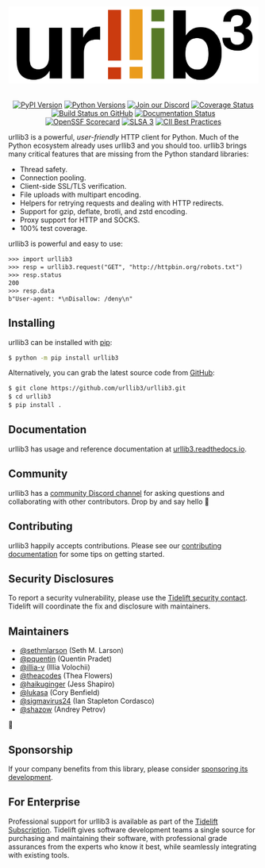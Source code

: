 <h1 align="center">

![urllib3](https://github.com/urllib3/urllib3/raw/main/docs/_static/banner_github.svg)

</h1>

<p align="center">
  <a href="https://pypi.org/project/urllib3"><img alt="PyPI Version" src="https://img.shields.io/pypi/v/urllib3.svg?maxAge=86400" /></a>
  <a href="https://pypi.org/project/urllib3"><img alt="Python Versions" src="https://img.shields.io/pypi/pyversions/urllib3.svg?maxAge=86400" /></a>
  <a href="https://discord.gg/urllib3"><img alt="Join our Discord" src="https://img.shields.io/discord/756342717725933608?color=%237289da&label=discord" /></a>
  <a href="https://github.com/urllib3/urllib3/actions?query=workflow%3ACI"><img alt="Coverage Status" src="https://img.shields.io/badge/coverage-100%25-success" /></a>
  <a href="https://github.com/urllib3/urllib3/actions?query=workflow%3ACI"><img alt="Build Status on GitHub" src="https://github.com/urllib3/urllib3/workflows/CI/badge.svg" /></a>
  <a href="https://urllib3.readthedocs.io"><img alt="Documentation Status" src="https://readthedocs.org/projects/urllib3/badge/?version=latest" /></a><br>
  <a href="https://deps.dev/pypi/urllib3"><img alt="OpenSSF Scorecard" src="https://api.securityscorecards.dev/projects/github.com/urllib3/urllib3/badge" /></a>
  <a href="https://slsa.dev"><img alt="SLSA 3" src="https://slsa.dev/images/gh-badge-level3.svg" /></a>
  <a href="https://bestpractices.coreinfrastructure.org/projects/6227"><img alt="CII Best Practices" src="https://bestpractices.coreinfrastructure.org/projects/6227/badge" /></a>
</p>

urllib3    is a powerful, *user-friendly* HTTP client for Python. Much of the
Python ecosystem already uses urllib3 and you should too.
urllib3 brings many critical features that are missing from the Python
standard libraries:

- Thread safety.
- Connection pooling.
- Client-side SSL/TLS verification.
- File uploads with multipart encoding.
- Helpers for retrying requests and dealing with HTTP redirects.
- Support for gzip, deflate, brotli, and zstd encoding.
- Proxy support for HTTP and SOCKS.
- 100% test coverage.

urllib3 is powerful and easy to use:

```python3
>>> import urllib3
>>> resp = urllib3.request("GET", "http://httpbin.org/robots.txt")
>>> resp.status
200
>>> resp.data
b"User-agent: *\nDisallow: /deny\n"
```

## Installing

urllib3 can be installed with [pip](https://pip.pypa.io):

```bash
$ python -m pip install urllib3
```

Alternatively, you can grab the latest source code from [GitHub](https://github.com/urllib3/urllib3):

```bash
$ git clone https://github.com/urllib3/urllib3.git
$ cd urllib3
$ pip install .
```


## Documentation

urllib3 has usage and reference documentation at [urllib3.readthedocs.io](https://urllib3.readthedocs.io).


## Community

urllib3 has a [community Discord channel](https://discord.gg/urllib3) for asking questions and
collaborating with other contributors. Drop by and say hello 👋


## Contributing

urllib3 happily accepts contributions. Please see our
[contributing documentation](https://urllib3.readthedocs.io/en/latest/contributing.html)
for some tips on getting started.


## Security Disclosures

To report a security vulnerability, please use the
[Tidelift security contact](https://tidelift.com/security).
Tidelift will coordinate the fix and disclosure with maintainers.


## Maintainers

- [@sethmlarson](https://github.com/sethmlarson) (Seth M. Larson)
- [@pquentin](https://github.com/pquentin) (Quentin Pradet)
- [@illia-v](https://github.com/illia-v) (Illia Volochii)
- [@theacodes](https://github.com/theacodes) (Thea Flowers)
- [@haikuginger](https://github.com/haikuginger) (Jess Shapiro)
- [@lukasa](https://github.com/lukasa) (Cory Benfield)
- [@sigmavirus24](https://github.com/sigmavirus24) (Ian Stapleton Cordasco)
- [@shazow](https://github.com/shazow) (Andrey Petrov)

👋


## Sponsorship

If your company benefits from this library, please consider [sponsoring its
development](https://urllib3.readthedocs.io/en/latest/sponsors.html).


## For Enterprise

Professional support for urllib3 is available as part of the [Tidelift
Subscription][1].  Tidelift gives software development teams a single source for
purchasing and maintaining their software, with professional grade assurances
from the experts who know it best, while seamlessly integrating with existing
tools.

[1]: https://tidelift.com/subscription/pkg/pypi-urllib3?utm_source=pypi-urllib3&utm_medium=referral&utm_campaign=readme
